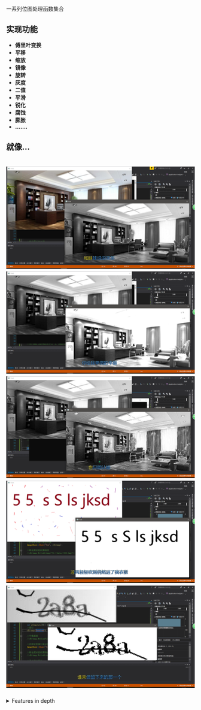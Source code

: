 
一系列位图处理函数集合

## 实现功能
* **傅里叶变换** 
* **平移** 
* **缩放** 
* **镜像** 
* **旋转** 
* **灰度** 
* **二值** 
* **平滑**
* **锐化**
* **腐蚀** 
* **膨胀** 
* **.......** 

## 就像...
<h1 align="center">
	<img src="1.png" alt="">
	<img src="2.png" alt="">
	<img src="3.png" alt="">
	<img src="4.png" alt="">
	<img src="5.png" alt="">
	<br>
</h1>

<details>
<summary>Features in depth</summary>

